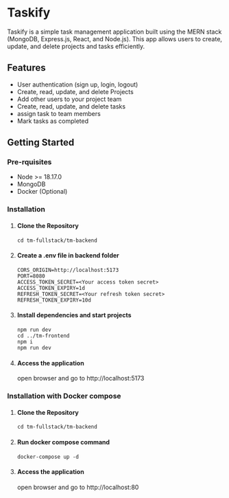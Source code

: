 # Taskify
Taskify is a simple task management application built using the MERN stack (MongoDB, Express.js, React, and Node.js). This app allows users to create, update, and delete projects and tasks efficiently. 

## Features
- User authentication (sign up, login, logout)
- Create, read, update, and delete Projects
- Add other users to your project team
- Create, read, update, and delete tasks
- assign task to team members
- Mark tasks as completed

## Getting Started
### Pre-rquisites
- Node >= 18.17.0
- MongoDB
- Docker (Optional)

### Installation
1. #### Clone the Repository
   ```git clone https://github.com/your-username/taskify.git
   cd tm-fullstack/tm-backend
   ```
2. #### Create a .env file in backend folder
   ```MONGO_URI=<Your mongo db uri>
   CORS_ORIGIN=http://localhost:5173
   PORT=8080
   ACCESS_TOKEN_SECRET=<Your access token secret>
   ACCESS_TOKEN_EXPIRY=1d
   REFRESH_TOKEN_SECRET=<Your refresh token secret>
   REFRESH_TOKEN_EXPIRY=10d   
   ```
3. #### Install dependencies and start projects
    ```npm i
    npm run dev
    cd ../tm-frontend
    npm i
    npm run dev    
    ```
4. #### Access the application
   open browser and go to http://localhost:5173

### Installation with Docker compose
1. #### Clone the Repository
   ```git clone https://github.com/your-username/taskify.git
   cd tm-fullstack/tm-backend
   ```
2. #### Run docker compose command
   `docker-compose up -d`

4. #### Access the application
   open browser and go to http://localhost:80

